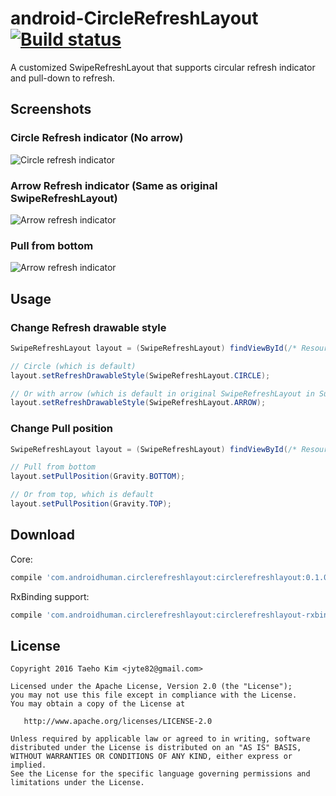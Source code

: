 # android-CircleRefreshLayout [![Build status](https://travis-ci.org/kunny/android-CircleRefreshLayout.svg?branch=master)](https://travis-ci.org/kunny/android-CircleRefreshLayout)

A customized SwipeRefreshLayout that supports circular refresh indicator and pull-down to refresh.

## Screenshots

### Circle Refresh indicator (No arrow)
![Circle refresh indicator](assets/circle_refresh_indicator.gif)

### Arrow Refresh indicator (Same as original SwipeRefreshLayout)
![Arrow refresh indicator](assets/arrow_refresh_indicator.gif)

### Pull from bottom
![Arrow refresh indicator](assets/pull_from_bottom.gif)

## Usage

### Change Refresh drawable style

```java
SwipeRefreshLayout layout = (SwipeRefreshLayout) findViewById(/* Resource id */);

// Circle (which is default)
layout.setRefreshDrawableStyle(SwipeRefreshLayout.CIRCLE);

// Or with arrow (which is default in original SwipeRefreshLayout in Support Library)
layout.setRefreshDrawableStyle(SwipeRefreshLayout.ARROW);
```

### Change Pull position

```java
SwipeRefreshLayout layout = (SwipeRefreshLayout) findViewById(/* Resource id */);

// Pull from bottom
layout.setPullPosition(Gravity.BOTTOM);

// Or from top, which is default
layout.setPullPosition(Gravity.TOP);
```

## Download

Core:
```groovy
compile 'com.androidhuman.circlerefreshlayout:circlerefreshlayout:0.1.0'
```

RxBinding support:
```groovy
compile 'com.androidhuman.circlerefreshlayout:circlerefreshlayout-rxbinding:0.1.0'
```

## License

```
Copyright 2016 Taeho Kim <jyte82@gmail.com>

Licensed under the Apache License, Version 2.0 (the "License");
you may not use this file except in compliance with the License.
You may obtain a copy of the License at

   http://www.apache.org/licenses/LICENSE-2.0

Unless required by applicable law or agreed to in writing, software
distributed under the License is distributed on an "AS IS" BASIS,
WITHOUT WARRANTIES OR CONDITIONS OF ANY KIND, either express or implied.
See the License for the specific language governing permissions and
limitations under the License.
```
